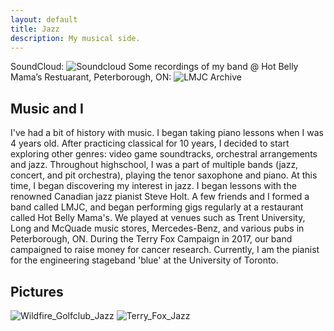 ```yaml
---
layout: default
title: Jazz
description: My musical side.
---
```


SoundCloud: ![Soundcloud](https://soundcloud.com/iwebsterproductions)
Some recordings of my band @ Hot Belly Mama’s Restuarant, Peterborough, ON: ![LMJC Archive](https://drive.google.com/open?id=1Hn4TjYWsfGigKvTaUdFP1fDMM10dNhW0)

## Music and I
I've had a bit of history with music. I began taking piano lessons when I was 4 years old. After practicing classical for 10 years, I decided to start exploring other genres: video game soundtracks, orchestral arrangements and jazz. Throughout highschool, I was a part of multiple bands (jazz, concert, and pit orchestra), playing the tenor saxophone and piano. At this time, I began discovering my interest in jazz. I began lessons with the renowned Canadian jazz pianist Steve Holt. A few friends and I formed a band called LMJC, and began performing gigs regularly at a restaurant called Hot Belly Mama's. We played at venues such as Trent University, Long and McQuade music stores, Mercedes-Benz, and various pubs in Peterborough, ON. During the Terry Fox Campaign in 2017, our band campaigned to raise money for cancer research. Currently, I am the pianist for the engineering stageband 'blue' at the University of Toronto.

## Pictures
![Wildfire_Golfclub_Jazz](/assets/Project_Pictures/Wildfire_Golfclub_Jazz.png)
![Terry_Fox_Jazz](/assets/Project_Pictures/Terry_Fox_Jazz)





